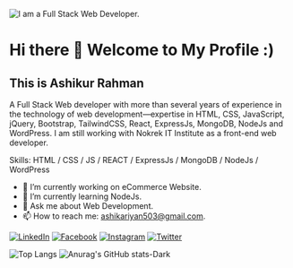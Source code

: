 ![I am a Full Stack Web Developer.](https://scontent.fdac5-1.fna.fbcdn.net/v/t39.30808-6/456190130_827824439522924_6222297821036167572_n.png?_nc_cat=100&ccb=1-7&_nc_sid=cc71e4&_nc_ohc=0k7qhpJHF_oQ7kNvgH4cEIH&_nc_ht=scontent.fdac5-1.fna&oh=00_AYCFBch_llWGtL_GTM13x3eGACddrxKyHwcqYiNq8CGU1g&oe=66D51AD7)

# Hi there 👋 Welcome to My Profile :)

## This is Ashikur Rahman 
A Full Stack Web developer with more than several years of experience in the technology of web development—expertise in HTML, CSS, JavaScript, jQuery, Bootstrap, TailwindCSS, React, ExpressJs, MongoDB, NodeJs and WordPress. I am still working with Nokrek IT Institute as a front-end web developer.

Skills: HTML / CSS / JS / REACT / ExpressJs / MongoDB / NodeJs / WordPress 

- 🔭 I’m currently working on eCommerce Website. 
- 🌱 I’m currently learning NodeJs. 
- 💬 Ask me about Web Development. 
- 📫 How to reach me: ashikariyan503@gmail.com. 


[![LinkedIn](https://img.shields.io/badge/LinkedIn-ffffff?style=for-the-badge&logo=linkedin&logoColor=0077B5)](https://www.linkedin.com/in/arashikofficial)
[![Facebook](https://img.shields.io/badge/Facebook-ffffff?style=for-the-badge&logo=facebook&logoColor=1877F2)](https://www.facebook.com/ashik.me101)
[![Instagram](https://img.shields.io/badge/Instagram-ffffff?style=for-the-badge&logo=instagram&logoColor=E4405F)](https://www.instagram.com/arashik.official)
[![Twitter](https://img.shields.io/badge/Twitter-ffffff?style=for-the-badge&logo=twitter&logoColor=1DA1F2)](https://twitter.com/@arashik503)


![Top Langs](https://github-readme-stats.vercel.app/api/top-langs/?username=ashikurrahman-1&layout=compact)
![Anurag's GitHub stats-Dark](https://github-readme-stats.vercel.app/api?username=ashikurrahman-1&show_icons=true&theme=catppuccin_latte#gh-dark-mode-only)

